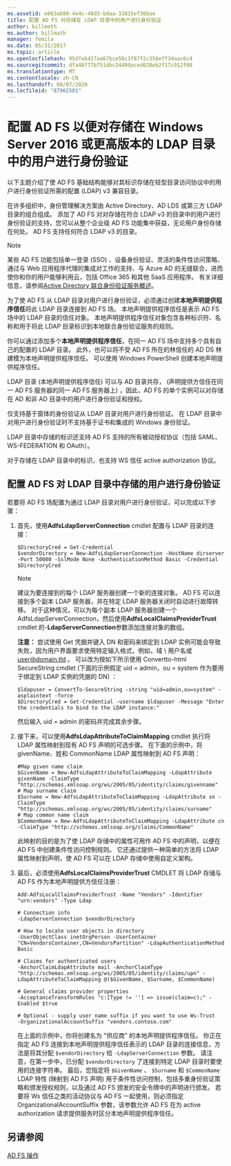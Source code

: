 ```yaml
---
ms.assetid: e863ab80-4e4c-48d3-bdaa-31815ef36bae
title: 配置 AD FS 对存储在 LDAP 目录中的用户进行身份验证
author: billmath
ms.author: billmath
manager: femila
ms.date: 05/31/2017
ms.topic: article
ms.openlocfilehash: 95dfeb427aa67bce56c3f87f2c356eff34aac6c4
ms.sourcegitcommit: dfa48f77b751dbc34409aced628eb2f17c912f08
ms.translationtype: MT
ms.contentlocale: zh-CN
ms.lasthandoff: 08/07/2020
ms.locfileid: "87962501"
---
```

# <a name="configure-ad-fs-to-authenticate-users-stored-in-ldap-directories-in-windows-server-2016-or-later"></a>配置 AD FS 以便对存储在 Windows Server 2016 或更高版本的 LDAP 目录中的用户进行身份验证

以下主题介绍了使 AD FS 基础结构能够对其标识存储在轻型目录访问协议中的用户进行身份验证所需的配置 (LDAP) v3 兼容目录。

在许多组织中，身份管理解决方案由 Active Directory、AD LDS 或第三方 LDAP 目录的组合组成。 添加了 AD FS 对对存储在符合 LDAP v3 的目录中的用户进行身份验证的支持，您可以从整个企业级 AD FS 功能集中获益，无论用户身份存储在何处。 AD FS 支持任何符合 LDAP v3 的目录。

> [!NOTE]
> 某些 AD FS 功能包括单一登录 (SSO) 、设备身份验证、灵活的条件性访问策略、通过与 Web 应用程序代理的集成对工作的支持、与 Azure AD 的无缝联合，进而使你和你的用户能够利用云，包括 Office 365 和其他 SaaS 应用程序。  有关详细信息，请参阅[Active Directory 联合身份验证服务概述](../ad-fs-overview.md)。

为了使 AD FS 从 LDAP 目录对用户进行身份验证，必须通过创建**本地声明提供程序信任**将此 LDAP 目录连接到 AD FS 场。  本地声明提供程序信任是表示 AD FS 场中的 LDAP 目录的信任对象。 本地声明提供程序信任对象包含各种标识符、名称和用于将此 LDAP 目录标识到本地联合身份验证服务的规则。

你可以通过添加多个**本地声明提供程序信任**，在同一 AD FS 场中支持多个具有自己的配置的 LDAP 目录。 此外，也可以将不受 AD FS 所在的林信任的 AD DS 林建模为本地声明提供程序信任。 可以使用 Windows PowerShell 创建本地声明提供程序信任。

LDAP 目录 (本地声明提供程序信任) 可以与 AD 目录共存， (声明提供方信任在同一 AD FS 服务器的同一 AD FS 服务器上) ，因此，AD FS 的单个实例可以对存储在 AD 和非 AD 目录中的用户进行身份验证和授权。

仅支持基于窗体的身份验证从 LDAP 目录对用户进行身份验证。 在 LDAP 目录中对用户进行身份验证时不支持基于证书和集成的 Windows 身份验证。

LDAP 目录中存储的标识还支持 AD FS 支持的所有被动授权协议（包括 SAML、WS-FEDERATION 和 OAuth）。

对于存储在 LDAP 目录中的标识，也支持 WS 信任 active authorization 协议。

## <a name="configure-ad-fs-to-authenticate-users-stored-in-an-ldap-directory"></a>配置 AD FS 对 LDAP 目录中存储的用户进行身份验证
若要将 AD FS 场配置为通过 LDAP 目录对用户进行身份验证，可以完成以下步骤：

1. 首先，使用**AdfsLdapServerConnection** cmdlet 配置与 LDAP 目录的连接：

   ```
   $DirectoryCred = Get-Credential
   $vendorDirectory = New-AdfsLdapServerConnection -HostName dirserver -Port 50000 -SslMode None -AuthenticationMethod Basic -Credential $DirectoryCred
   ```

   > [!NOTE]
   > 建议为要连接到的每个 LDAP 服务器创建一个新的连接对象。 AD FS 可以连接到多个副本 LDAP 服务器，并在特定 LDAP 服务器关闭时自动进行故障转移。 对于这种情况，可以为每个副本 LDAP 服务器创建一个 AdfsLdapServerConnection，然后使用**AdfsLocalClaimsProviderTrust** cmdlet 的-**LdapServerConnection**参数添加连接对象的数组。

   **注意：** 尝试使用 Get 凭据并键入 DN 和密码来绑定到 LDAP 实例可能会导致失败，因为用户界面要求使用特定输入格式，例如，域 \ 用户名或 user@domain.tld 。 可以改为按如下所示使用 Convertto-html SecureString cmdlet (下面的示例假定 uid = admin，ou = system 作为要用于绑定到 LDAP 实例的凭据的 DN) ：

   ```
   $ldapuser = ConvertTo-SecureString -string "uid=admin,ou=system" -asplaintext -force
   $DirectoryCred = Get-Credential -username $ldapuser -Message "Enter the credentials to bind to the LDAP instance:"
   ```

   然后输入 uid = admin 的密码并完成其余步骤。

2. 接下来，可以使用**AdfsLdapAttributeToClaimMapping** cmdlet 执行将 LDAP 属性映射到现有 AD FS 声明的可选步骤。 在下面的示例中，将 givenName、姓和 CommonName LDAP 属性映射到 AD FS 声明：

   ```
   #Map given name claim
   $GivenName = New-AdfsLdapAttributeToClaimMapping -LdapAttribute givenName -ClaimType "http://schemas.xmlsoap.org/ws/2005/05/identity/claims/givenname"
   # Map surname claim
   $Surname = New-AdfsLdapAttributeToClaimMapping -LdapAttribute sn -ClaimType "http://schemas.xmlsoap.org/ws/2005/05/identity/claims/surname"
   # Map common name claim
   $CommonName = New-AdfsLdapAttributeToClaimMapping -LdapAttribute cn -ClaimType "http://schemas.xmlsoap.org/claims/CommonName"
   ```

   此映射的目的是为了使 LDAP 存储中的属性可用作 AD FS 中的声明，以便在 AD FS 中创建条件性访问控制规则。 它还通过提供一种简单的方法将 LDAP 属性映射到声明，使 AD FS 可以在 LDAP 存储中使用自定义架构。

3. 最后，必须使用**AdfsLocalClaimsProviderTrust** CMDLET 将 LDAP 存储与 AD FS 作为本地声明提供方信任注册：

   ```
   Add-AdfsLocalClaimsProviderTrust -Name "Vendors" -Identifier "urn:vendors" -Type Ldap

   # Connection info
   -LdapServerConnection $vendorDirectory

   # How to locate user objects in directory
   -UserObjectClass inetOrgPerson -UserContainer "CN=VendorsContainer,CN=VendorsPartition" -LdapAuthenticationMethod Basic

   # Claims for authenticated users
   -AnchorClaimLdapAttribute mail -AnchorClaimType "http://schemas.xmlsoap.org/ws/2005/05/identity/claims/upn" -LdapAttributeToClaimMapping @($GivenName, $Surname, $CommonName)

   # General claims provider properties
   -AcceptanceTransformRules "c:[Type != ''] => issue(claim=c);" -Enabled $true

   # Optional - supply user name suffix if you want to use Ws-Trust
   -OrganizationalAccountSuffix "vendors.contoso.com"
   ```

   在上面的示例中，你将创建名为 "供应商" 的本地声明提供程序信任。 你正在指定 AD FS 连接到本地声明提供程序信任表示的 LDAP 目录的连接信息，方法是将其分配 `$vendorDirectory` 给 `-LdapServerConnection` 参数。 请注意，在第一步中，已分配 `$vendorDirectory` 了连接到特定 LDAP 目录时要使用的连接字符串。 最后，您指定将 `$GivenName` 、 `$Surname` 和 `$CommonName` LDAP 特性 (映射到 AD FS 声明) 用于条件性访问控制，包括多重身份验证策略和颁发授权规则，以及通过 AD FS 颁发的安全令牌中的声明进行颁发。 若要将 Ws 信任之类的活动协议与 AD FS 一起使用，则必须指定 OrganizationalAccountSuffix 参数，该参数允许 AD FS 在为 active authorization 请求提供服务时区分本地声明提供程序信任。

## <a name="see-also"></a>另请参阅
[AD FS 操作](../ad-fs-operations.md)
